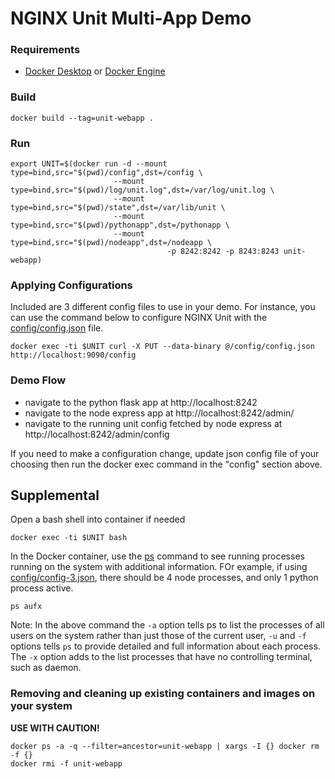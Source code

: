 # NGINX Unit Multi-App Demo

### Requirements
- [Docker Desktop](https://www.docker.com/products/docker-desktop) or [Docker Engine](https://www.docker.com/products/container-runtime)

### Build
```
docker build --tag=unit-webapp .
```

### Run
```
export UNIT=$(docker run -d --mount type=bind,src="$(pwd)/config",dst=/config \
                       --mount type=bind,src="$(pwd)/log/unit.log",dst=/var/log/unit.log \
                       --mount type=bind,src="$(pwd)/state",dst=/var/lib/unit \
                       --mount type=bind,src="$(pwd)/pythonapp",dst=/pythonapp \
                       --mount type=bind,src="$(pwd)/nodeapp",dst=/nodeapp \
                                   -p 8242:8242 -p 8243:8243 unit-webapp)
```

### Applying Configurations 
Included are 3 different config files to use in your demo. For instance, you can use the command below to configure NGINX Unit with the [config/config.json](config/config.json) file.

```
docker exec -ti $UNIT curl -X PUT --data-binary @/config/config.json http://localhost:9090/config
```

### Demo Flow
- navigate to the python flask app at http://localhost:8242
- navigate to the node express app at http://localhost:8242/admin/
- navigate to the running unit config fetched by node express at http://localhost:8242/admin/config

If you need to make a configuration change, update json config file of your choosing then run the docker exec command in the "config" section above.


## Supplemental

Open a bash shell into container if needed
```
docker exec -ti $UNIT bash
```

In the Docker container, use the [ps](http://man7.org/linux/man-pages/man1/ps.1.html) command to see running processes running on the system with additional information. FOr example, if using [config/config-3.json](config/config-3.json), there should be 4 node processes, and only 1 python process active.
```
ps aufx
```

Note: In the above command the `-a` option tells ps to list the processes of all users on the system rather than just those of the current user, `-u` and `-f` options tells `ps` to provide detailed and full information about each process. The `-x` option adds to the list processes that have no controlling terminal, such as daemon.


### Removing and cleaning up existing containers and images on your system
**USE WITH CAUTION!**
```
docker ps -a -q --filter=ancestor=unit-webapp | xargs -I {} docker rm -f {}
docker rmi -f unit-webapp
```
